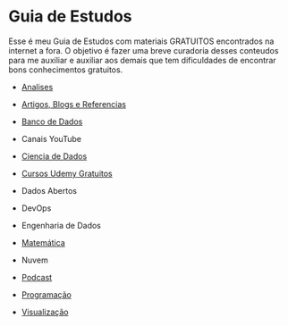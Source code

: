 # Guia de Estudos
Esse é meu Guia de Estudos com materiais GRATUITOS encontrados na internet a fora. O objetivo é fazer uma breve curadoria desses conteudos para me auxiliar e auxiliar aos demais que tem dificuldades de encontrar bons conhecimentos gratuitos.

* [Analises](https://github.com/rafaelrd-dev/GuiaDeEstudos/blob/master/Analises/Analises.md)

* [Artigos, Blogs e Referencias](https://github.com/rafaelrd-dev/GuiaDeEstudos/blob/master/Artigos%2C%20Blogs%20e%20Referencias/ArtigosEReferencias.md)

* [Banco de Dados](https://github.com/rafaelrd-dev/GuiaDeEstudos/blob/master/Banco%20de%20Dados/BancoDeDados.md)

* Canais YouTube

* [Ciencia de Dados](https://github.com/rafaelrd-dev/GuiaDeEstudos/blob/master/Ciencia%20de%20Dados/CienciaDeDados.md)

* [Cursos Udemy Gratuitos](https://github.com/ProgramacaoPratica/CursosUdemy/tree/master/Cursos%20em%20Portugu%C3%AAs)

* Dados Abertos

* DevOps

* Engenharia de Dados

* [Matemática](https://github.com/rafaelrd-dev/GuiaDeEstudos/blob/master/Matem%C3%A1tica/Matematica.md)

* Nuvem
 
* [Podcast](https://github.com/rafaelrd-dev/GuiaDeEstudos/blob/master/Podcast/Podcast.md)

* [Programação](https://github.com/rafaelrd-dev/GuiaDeEstudos/blob/master/Programa%C3%A7%C3%A3o/Programa%C3%A7%C3%A3o.md)

* [Visualização](https://github.com/rafaelrd-dev/GuiaDeEstudos/blob/master/Visualiza%C3%A7%C3%A3o/Visualiza%C3%A7%C3%A3o.md)
